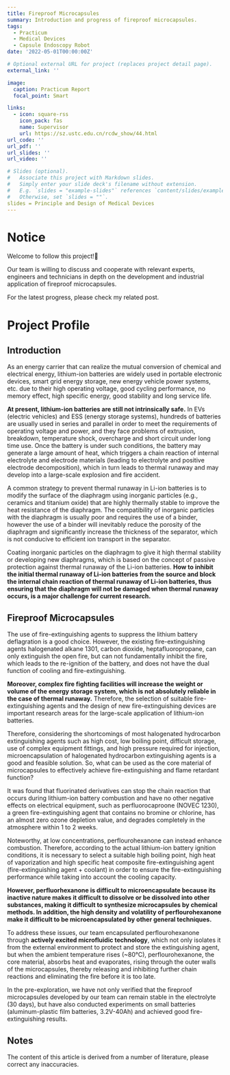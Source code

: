 ```yaml
---
title: Fireproof Microcapsules
summary: Introduction and progress of fireproof microcapsules.
tags:
  - Practicum
  - Medical Devices
  - Capsule Endoscopy Robot
date: '2022-05-01T00:00:00Z'

# Optional external URL for project (replaces project detail page).
external_link: ''

image:
  caption: Practicum Report
  focal_point: Smart

links:
  - icon: square-rss
    icon_pack: fas
    name: Supervisor
    url: https://sz.ustc.edu.cn/rcdw_show/44.html
url_code: ''
url_pdf: ''
url_slides: ''
url_video: ''

# Slides (optional).
#   Associate this project with Markdown slides.
#   Simply enter your slide deck's filename without extension.
#   E.g. `slides = "example-slides"` references `content/slides/example-slides.md`.
#   Otherwise, set `slides = ""`.
slides = Principle and Design of Medical Devices 
---
```

# Notice
Welcome to follow this project!🤝

Our team is willing to discuss and cooperate with relevant experts, engineers and technicians in depth on the development and industrial application of fireproof microcapsules. 

For the latest progress, please check my related post.
# Project Profile
## Introduction
  As an energy carrier that can realize the mutual conversion of chemical and electrical energy, lithium-ion batteries are widely used in portable electronic devices, smart grid energy storage, new energy vehicle power systems, etc. due to their high operating voltage, good cycling performance, no memory effect, high specific energy, good stability and long service life.
  
  **At present, lithium-ion batteries are still not intrinsically safe.** In EVs (electric vehicles) and ESS (energy storage systems), hundreds of batteries are usually used in series and parallel in order to meet the requirements of operating voltage and power, and they face problems of extrusion, breakdown, temperature shock, overcharge and short circuit under long time use. Once the battery is under such conditions, the battery may generate a large amount of heat, which triggers a chain reaction of internal electrolyte and electrode materials (leading to electrolyte and positive electrode decomposition), which in turn leads to thermal runaway and may develop into a large-scale explosion and fire accident.

  A common strategy to prevent thermal runaway in Li-ion batteries is to modify the surface of the diaphragm using inorganic particles (e.g., ceramics and titanium oxide) that are highly thermally stable to improve the heat resistance of the diaphragm. The compatibility of inorganic particles with the diaphragm is usually poor and requires the use of a binder, however the use of a binder will inevitably reduce the porosity of the diaphragm and significantly increase the thickness of the separator, which is not conducive to efficient ion transport in the separator.

  Coating inorganic particles on the diaphragm to give it high thermal stability or developing new diaphragms, which is based on the concept of passive protection against thermal runaway of the Li-ion batteries. **How to inhibit the initial thermal runaway of Li-ion batteries from the source and block the internal chain reaction of thermal runaway of Li-ion batteries, thus ensuring that the diaphragm will not be damaged when thermal runaway occurs, is a major challenge for current research.**

## Fireproof Microcapsules
  The use of fire-extinguishing agents to suppress the lithium battery deflagration is a good choice. However, the existing fire-extinguishing agents halogenated alkane 1301, carbon dioxide, heptafluoropropane, can only extinguish the open fire, but can not fundamentally inhibit the fire, which leads to the re-ignition of the battery, and does not have the dual function of cooling and fire-extinguishing.

  **Moreover, complex fire fighting facilities will increase the weight or volume of the energy storage system, which is not absolutely reliable in the case of thermal runaway.** Therefore, the selection of suitable fire-extinguishing agents and the design of new fire-extinguishing devices are important research areas for the large-scale application of lithium-ion batteries.

  Therefore, considering the shortcomings of most halogenated hydrocarbon extinguishing agents such as high cost, low boiling point, difficult storage, use of complex equipment fittings, and high pressure required for injection, microencapsulation of halogenated hydrocarbon extinguishing agents is a good and feasible solution. So, what can be used as the core material of microcapsules to effectively achieve fire-extinguishing and flame retardant function?

  It was found that fluorinated derivatives can stop the chain reaction that occurs during lithium-ion battery combustion and have no other negative effects on electrical equipment, such as perfluorocaproone (NOVEC 1230), a green fire-extinguishing agent that contains no bromine or chlorine, has an almost zero ozone depletion value, and degrades completely in the atmosphere within 1 to 2 weeks.
  
  Noteworthy, at low concentrations, perflourohexanone can instead enhance combustion. Therefore, according to the actual lithium-ion battery ignition conditions, it is necessary to select a suitable high boiling point, high heat of vaporization and high specific heat composite fire-extinguishing agent (fire-extinguishing agent + coolant) in order to ensure the fire-extinguishing performance while taking into account the cooling capacity.

  **However, perfluorhexanone is difficult to microencapsulate because its inactive nature makes it difficult to dissolve or be dissolved into other substances, making it difficult to synthesize microcapsules by chemical methods. In addition, the high density and volatility of perflourohexanone make it difficult to be microencapsulated by other general techniques.**

  To address these issues, our team encapsulated perflourohexanone through **actively excited microfluidic technology**, which not only isolates it from the external environment to protect and store the extinguishing agent, but when the ambient temperature rises (~80°C), perflourohexanone, the core material, absorbs heat and evaporates, rising through the outer walls of the microcapsules, thereby releasing and inhibiting further chain reactions and eliminating the fire before it is too late.

  In the pre-exploration, we have not only verified that the fireproof microcapsules developed by our team can remain stable in the electrolyte (30 days), but have also conducted experiments on small batteries (aluminum-plastic film batteries, 3.2V-40Ah) and achieved good fire-extinguishing results.

## Notes
  The content of this article is derived from a number of literature, please correct any inaccuracies.
